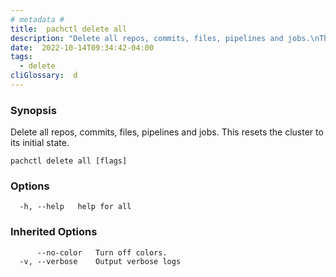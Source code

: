 ```yaml
---
# metadata # 
title:  pachctl delete all
description: "Delete all repos, commits, files, pipelines and jobs.\nThis resets the cluster to its initial state."
date:  2022-10-14T09:34:42-04:00
tags:
  - delete
cliGlossary:  d
---
```


### Synopsis

Delete all repos, commits, files, pipelines and jobs.
This resets the cluster to its initial state.

```
pachctl delete all [flags]
```

### Options

```
  -h, --help   help for all
```

### Inherited Options

```
      --no-color   Turn off colors.
  -v, --verbose    Output verbose logs
```

